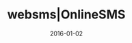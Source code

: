 ---
layout: site
title: "websms|OnlineSMS"
date: 2016-01-02
categories: [community]
version: 1.6.7
major: 1
minor: 6
patch: 7
slug: websms
link: https://app.websms.com
submitter: reifi
permalink: /sites/:slug
---